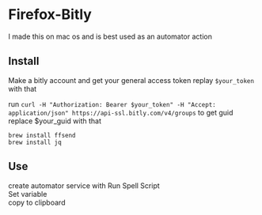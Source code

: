 # Firefox-Bitly
I made this on mac os and is best used as an automator action
## Install
Make a bitly account and get your general access token replay `$your_token` with
that

run `curl -H "Authorization: Bearer $your_token" -H "Accept: application/json"
https://api-ssl.bitly.com/v4/groups` to get guid replace $your_guid with that

```
brew install ffsend
brew install jq
```
## Use
create automator service with 
Run Spell Script  
Set variable  
copy to clipboard
